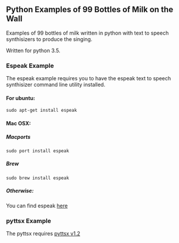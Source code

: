 ## Python Examples of 99 Bottles of Milk on the Wall
Examples of 99 bottles of milk written in python with text to speech
synthisizers to produce the singing.  

Written for python 3.5.

### Espeak Example
The espeak example requires you to have the espeak text to speech synthisizer command line utility
installed.  

#### For ubuntu:
`sudo apt-get install espeak`

#### Mac OSX:

##### Macports
`sudo port install espeak`

##### Brew
`sudo brew install espeak`

##### Otherwise:
You can find espeak [here](http://espeak.sourceforge.net/)

### pyttsx Example
The pyttsx requires [pyttsx v1.2](https://github.com/RapidWareTech/pyttsx)
